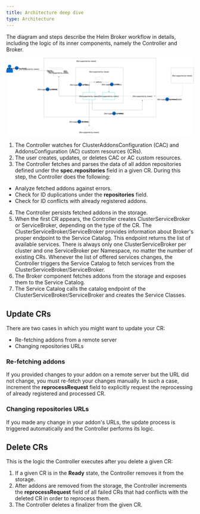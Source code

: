 ```yaml
---
title: Architecture deep dive
type: Architecture
---
```


The diagram and steps describe the Helm Broker workflow in details, including the logic of its inner components, namely the Controller and Broker.

![Architecture deep dive](./assets/hb-deep-dive.svg)

1. The Controller watches for ClusterAddonsConfiguration (CAC) and AddonsConfiguration (AC) custom resources (CRs).
2. The user creates, updates, or deletes CAC or AC custom resources.
3. The Controller fetches and parses the data of all addon repositories defined under the **spec.repositories** field in a given CR. During this step, the Controller does the following:
  - Analyze fetched addons against errors.
  - Check for ID duplications under the **repositories** field.
  - Check for ID conflicts with already registered addons.
4. The Controller persists fetched addons in the storage.
5. When the first CR appears, the Controller creates ClusterServiceBroker or ServiceBroker, depending on the type of the CR. The ClusterServiceBroker/ServiceBroker provides information about Broker's proper endpoint to the Service Catalog. This endpoint returns the list of available services. There is always only one ClusterServiceBroker per cluster and one ServiceBroker per Namespace, no matter the number of existing CRs. Whenever the list of offered services changes, the Controller triggers the Service Catalog to fetch services from the ClusterServiceBroker/ServiceBroker.
6. The Broker component fetches addons from the storage and exposes them to the Service Catalog.
7. The Service Catalog calls the catalog endpoint of the ClusterServiceBroker/ServiceBroker and creates the Service Classes.

## Update CRs

There are two cases in which you might want to update your CR:
- Re-fetching addons from a remote server
- Changing repositories URLs

### Re-fetching addons

If you provided changes to your addon on a remote server but the URL did not change, you must re-fetch your changes manually. In such a case, increment the **reprocessRequest** field to explicitly request the reprocessing of already registered and processed CR.

### Changing repositories URLs

If you made any change in your addon's URLs, the update process is triggered automatically and the Controller performs its logic.

## Delete CRs

This is the logic the Controller executes after you delete a given CR:

1. If a given CR is in the **Ready** state, the Controller removes it from the storage.
2. After addons are removed from the storage, the Controller increments the **reprocessRequest** field of all failed CRs that had conflicts with the deleted CR in order to reprocess them.
3. The Controller deletes a finalizer from the given CR.

